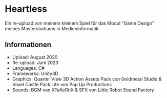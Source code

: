 # Heartless

Ein re-upload von meinem kleinem Spiel für das Modul "Game Design" meines Masterstudiums in Medieninformatik.

## Informationen
- Upload: August 2020
- Re-upload: Juni 2023
- Languages: C#
- Frameworks: Unity3D
- Graphics: Quarter View 3D Action Assets Pack von Goldmetal Studio & Voxel Castle Pack Lite von Pop Up Productions
- Sounds: BGM von XTaKeRuX & SFX von Little Robot Sound Factory
